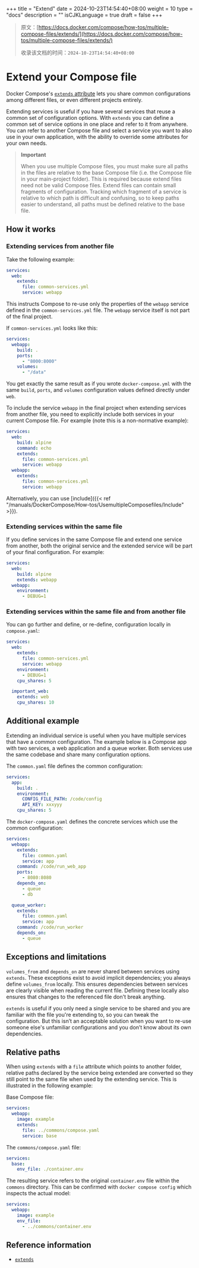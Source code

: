 +++
title = "Extend"
date = 2024-10-23T14:54:40+08:00
weight = 10
type = "docs"
description = ""
isCJKLanguage = true
draft = false
+++

> 原文：[https://docs.docker.com/compose/how-tos/multiple-compose-files/extends/](https://docs.docker.com/compose/how-tos/multiple-compose-files/extends/)
>
> 收录该文档的时间：`2024-10-23T14:54:40+08:00`

# Extend your Compose file

Docker Compose's [`extends` attribute](https://docs.docker.com/reference/compose-file/services/#extends) lets you share common configurations among different files, or even different projects entirely.

Extending services is useful if you have several services that reuse a common set of configuration options. With `extends` you can define a common set of service options in one place and refer to it from anywhere. You can refer to another Compose file and select a service you want to also use in your own application, with the ability to override some attributes for your own needs.

> **Important**
>
> 
>
> When you use multiple Compose files, you must make sure all paths in the files are relative to the base Compose file (i.e. the Compose file in your main-project folder). This is required because extend files need not be valid Compose files. Extend files can contain small fragments of configuration. Tracking which fragment of a service is relative to which path is difficult and confusing, so to keep paths easier to understand, all paths must be defined relative to the base file.

## How it works

### Extending services from another file

Take the following example:



```yaml
services:
  web:
    extends:
      file: common-services.yml
      service: webapp
```

This instructs Compose to re-use only the properties of the `webapp` service defined in the `common-services.yml` file. The `webapp` service itself is not part of the final project.

If `common-services.yml` looks like this:



```yaml
services:
  webapp:
    build: .
    ports:
      - "8000:8000"
    volumes:
      - "/data"
```

You get exactly the same result as if you wrote `docker-compose.yml` with the same `build`, `ports`, and `volumes` configuration values defined directly under `web`.

To include the service `webapp` in the final project when extending services from another file, you need to explicitly include both services in your current Compose file. For example (note this is a non-normative example):



```yaml
services:
  web:
    build: alpine
    command: echo
    extends:
      file: common-services.yml
      service: webapp
  webapp:
    extends:
      file: common-services.yml
      service: webapp
```

Alternatively, you can use [include]({{< ref "/manuals/DockerCompose/How-tos/UsemultipleComposefiles/Include" >}}).

### Extending services within the same file

If you define services in the same Compose file and extend one service from another, both the original service and the extended service will be part of your final configuration. For example:



```yaml
services:
  web:
    build: alpine
    extends: webapp
  webapp:
    environment:
      - DEBUG=1
```

### Extending services within the same file and from another file

You can go further and define, or re-define, configuration locally in `compose.yaml`:



```yaml
services:
  web:
    extends:
      file: common-services.yml
      service: webapp
    environment:
      - DEBUG=1
    cpu_shares: 5

  important_web:
    extends: web
    cpu_shares: 10
```

## Additional example

Extending an individual service is useful when you have multiple services that have a common configuration. The example below is a Compose app with two services, a web application and a queue worker. Both services use the same codebase and share many configuration options.

The `common.yaml` file defines the common configuration:



```yaml
services:
  app:
    build: .
    environment:
      CONFIG_FILE_PATH: /code/config
      API_KEY: xxxyyy
    cpu_shares: 5
```

The `docker-compose.yaml` defines the concrete services which use the common configuration:



```yaml
services:
  webapp:
    extends:
      file: common.yaml
      service: app
    command: /code/run_web_app
    ports:
      - 8080:8080
    depends_on:
      - queue
      - db

  queue_worker:
    extends:
      file: common.yaml
      service: app
    command: /code/run_worker
    depends_on:
      - queue
```

## Exceptions and limitations

`volumes_from` and `depends_on` are never shared between services using `extends`. These exceptions exist to avoid implicit dependencies; you always define `volumes_from` locally. This ensures dependencies between services are clearly visible when reading the current file. Defining these locally also ensures that changes to the referenced file don't break anything.

`extends` is useful if you only need a single service to be shared and you are familiar with the file you're extending to, so you can tweak the configuration. But this isn’t an acceptable solution when you want to re-use someone else's unfamiliar configurations and you don’t know about its own dependencies.

## Relative paths

When using `extends` with a `file` attribute which points to another folder, relative paths declared by the service being extended are converted so they still point to the same file when used by the extending service. This is illustrated in the following example:

Base Compose file:



```yaml
services:
  webapp:
    image: example
    extends:
      file: ../commons/compose.yaml
      service: base
```

The `commons/compose.yaml` file:



```yaml
services:
  base:
    env_file: ./container.env
```

The resulting service refers to the original `container.env` file within the `commons` directory. This can be confirmed with `docker compose config` which inspects the actual model:



```yaml
services:
  webapp:
    image: example
    env_file: 
      - ../commons/container.env
```

## Reference information

- [`extends`](https://docs.docker.com/reference/compose-file/services/#extends)
